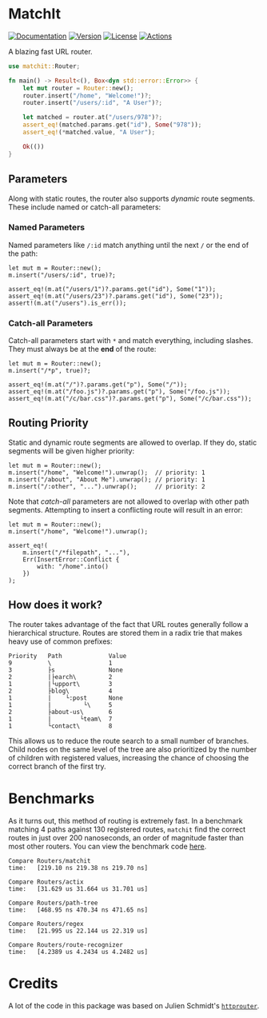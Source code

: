 # MatchIt

[![Documentation](https://img.shields.io/badge/docs-0.4.6-4d76ae?style=for-the-badge)](https://docs.rs/matchit)
[![Version](https://img.shields.io/crates/v/matchit?style=for-the-badge)](https://crates.io/crates/matchit)
[![License](https://img.shields.io/crates/l/matchit?style=for-the-badge)](https://crates.io/crates/matchit)
[![Actions](https://img.shields.io/github/workflow/status/ibraheemdev/matchit/Rust/master?style=for-the-badge)](https://github.com/ibraheemdev/matchit/actions)

A blazing fast URL router.

```rust
use matchit::Router;

fn main() -> Result<(), Box<dyn std::error::Error>> {
    let mut router = Router::new();
    router.insert("/home", "Welcome!")?;
    router.insert("/users/:id", "A User")?;

    let matched = router.at("/users/978")?;
    assert_eq!(matched.params.get("id"), Some("978"));
    assert_eq!(*matched.value, "A User");

    Ok(())
}
```


## Parameters

Along with static routes, the router also supports *dynamic* route segments. These include named or catch-all parameters:

### Named Parameters

Named parameters like `/:id` match anything until the next `/` or the end of the path:

```rust,ignore
let mut m = Router::new();
m.insert("/users/:id", true)?;

assert_eq!(m.at("/users/1")?.params.get("id"), Some("1"));
assert_eq!(m.at("/users/23")?.params.get("id"), Some("23"));
assert!(m.at("/users").is_err());
```

### Catch-all Parameters

Catch-all parameters start with `*` and match everything, including slashes. They must always be at the **end** of the route:

```rust,ignore
let mut m = Router::new();
m.insert("/*p", true)?;

assert_eq!(m.at("/")?.params.get("p"), Some("/"));
assert_eq!(m.at("/foo.js")?.params.get("p"), Some("/foo.js"));
assert_eq!(m.at("/c/bar.css")?.params.get("p"), Some("/c/bar.css"));
```

## Routing Priority

Static and dynamic route segments are allowed to overlap. If they do, static segments will be given higher priority:
```rust,ignore
let mut m = Router::new();
m.insert("/home", "Welcome!").unwrap();  // priority: 1
m.insert("/about", "About Me").unwrap(); // priority: 1
m.insert("/:other", "...").unwrap();     // priority: 2
```

Note that *catch-all* parameters are not allowed to overlap with other path segments. Attempting to insert a conflicting route will result
in an error:
```rust,ignore
let mut m = Router::new();
m.insert("/home", "Welcome!").unwrap();

assert_eq!(
    m.insert("/*filepath", "..."),
    Err(InsertError::Conflict {
        with: "/home".into()
    })
);
```

## How does it work?

The router takes advantage of the fact that URL routes generally follow a hierarchical structure. Routes are stored them in a radix trie that makes heavy use of common prefixes:

```text
Priority   Path             Value
9          \                1
3          ├s               None
2          |├earch\         2
1          |└upport\        3
2          ├blog\           4
1          |    └:post      None
1          |         └\     5
2          ├about-us\       6
1          |        └team\  7
1          └contact\        8
```

This allows us to reduce the route search to a small number of branches. Child nodes on the same level of the tree are also prioritized
by the number of children with registered values, increasing the chance of choosing the correct branch of the first try.

# Benchmarks

As it turns out, this method of routing is extremely fast. In a benchmark matching 4 paths against 130 registered routes, `matchit` find the correct routes
in just over 200 nanoseconds, an order of magnitude faster than most other routers. You can view the benchmark code [here](https://github.com/ibraheemdev/matchit/blob/master/benches/bench.rs). 

```text
Compare Routers/matchit 
time:   [219.10 ns 219.38 ns 219.70 ns]

Compare Routers/actix   
time:   [31.629 us 31.664 us 31.701 us]

Compare Routers/path-tree
time:   [468.95 ns 470.34 ns 471.65 ns]

Compare Routers/regex   
time:   [21.995 us 22.144 us 22.319 us]

Compare Routers/route-recognizer
time:   [4.2389 us 4.2434 us 4.2482 us]
```

# Credits

A lot of the code in this package was based on Julien Schmidt's [`httprouter`](https://github.com/julienschmidt/httprouter).
